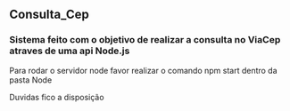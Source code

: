 ## Consulta_Cep


###  Sistema feito com o objetivo de realizar a consulta no ViaCep atraves de uma api Node.js




Para rodar o servidor node favor realizar o comando npm start dentro da pasta Node


Duvidas fico a disposição 
